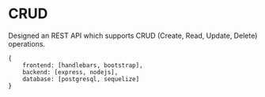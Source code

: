 # CRUD

Designed an REST API which supports CRUD (Create, Read, Update, Delete) operations.

```
{
    frontend: [handlebars, bootstrap],
    backend: [express, nodejs],
    database: [postgresql, sequelize]
}
```
